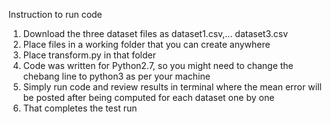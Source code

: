 Instruction to run code
1. Download the three dataset files as dataset1.csv,... dataset3.csv
2. Place files in a working folder that you can create anywhere
3. Place transform.py in that folder
4. Code was written for Python2.7, so you might need to change the chebang line to python3 as per your machine
5. Simply run code and review results in terminal where the mean error will be posted after being computed for each dataset one by one
6. That completes the test run
